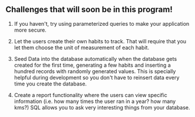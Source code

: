 ﻿## Challenges that will soon be in this program!

1. If you haven't, try using parameterized queries to make your application more secure.

2. Let the users create their own habits to track. That will require that you let them choose the unit of measurement of each habit.

3. Seed Data into the database automatically when the database gets created for the first time, generating a few habits and inserting a hundred records with randomly generated values. This is specially helpful during development so you don't have to reinsert data every time you create the database.

4. Create a report functionality where the users can view specific information (i.e. how many times the user ran in a year? how many kms?) SQL allows you to ask very interesting things from your database.



